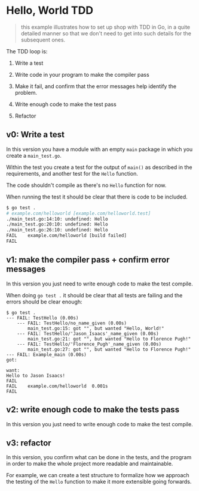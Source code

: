 # Hello, World TDD
> this example illustrates how to set up shop with TDD in Go, in a quite detailed manner so that we don't need to get into such details for the subsequent ones.

The TDD loop is:
1. Write a test

2. Write code in your program to make the compiler pass

3. Make it fail, and confirm that the error messages help identify the problem.

4. Write enough code to make the test pass

5. Refactor

## v0: Write a test

In this version you have a module with an empty `main` package in which you create a `main_test.go`.

Within the test you create a test for the output of `main()` as described in the requirements, and another test for the `Hello` function.

The code shouldn't compile as there's no `Hello` function for now.

When running the test it should be clear that there is code to be included.

```bash
$ go test .
# example.com/helloworld [example.com/helloworld.test]
./main_test.go:14:10: undefined: Hello
./main_test.go:20:10: undefined: Hello
./main_test.go:26:10: undefined: Hello
FAIL    example.com/helloworld [build failed]
FAIL
```

## v1: make the compiler pass + confirm error messages

In this version you just need to write enough code to make the test compile.

When doing `go test .` it should be clear that all tests are failing and the errors should be clear enough:

```
$ go test .
--- FAIL: TestHello (0.00s)
    --- FAIL: TestHello/no_name_given (0.00s)
        main_test.go:15: got "", but wanted "Hello, World!"
    --- FAIL: TestHello/'Jason_Isaacs'_name_given (0.00s)
        main_test.go:21: got "", but wanted "Hello to Florence Pugh!"
    --- FAIL: TestHello/'Florence_Pugh'_name_given (0.00s)
        main_test.go:27: got "", but wanted "Hello to Florence Pugh!"
--- FAIL: Example_main (0.00s)
got:

want:
Hello to Jason Isaacs!
FAIL
FAIL    example.com/helloworld  0.001s
FAIL
```

## v2: write enough code to make the tests pass

In this version you just need to write enough code to make the test compile.

## v3: refactor

In this version, you confirm what can be done in the tests, and the program in order to make the whole project more readable and maintainable.

For example, we can create a test structure to formalize how we approach the testing of the `Hello` function to make it more extensible going forwards.